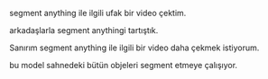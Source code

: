 segment anything ile ilgili ufak bir video çektim. 

arkadaşlarla segment anythingi tartıştık.

Sanırım segment anything ile ilgili bir video daha çekmek istiyorum.

bu model sahnedeki bütün objeleri segment etmeye çalışıyor.

